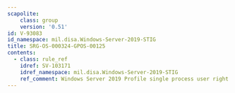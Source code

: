 ```yaml
---
scapolite:
    class: group
    version: '0.51'
id: V-93083
id_namespace: mil.disa.Windows-Server-2019-STIG
title: SRG-OS-000324-GPOS-00125
contents:
  - class: rule_ref
    idref: SV-103171
    idref_namespace: mil.disa.Windows-Server-2019-STIG
    ref_comment: Windows Server 2019 Profile single process user right must  ...
---
```


